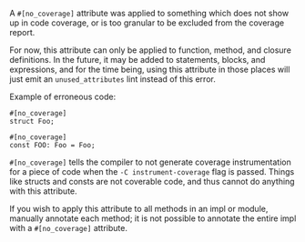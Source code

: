 A `#[no_coverage]` attribute was applied to something which does not show up
in code coverage, or is too granular to be excluded from the coverage report.

For now, this attribute can only be applied to function, method, and closure
definitions. In the future, it may be added to statements, blocks, and
expressions, and for the time being, using this attribute in those places
will just emit an `unused_attributes` lint instead of this error.

Example of erroneous code:

```compile_fail,E0788
#[no_coverage]
struct Foo;

#[no_coverage]
const FOO: Foo = Foo;
```

`#[no_coverage]` tells the compiler to not generate coverage instrumentation for
a piece of code when the `-C instrument-coverage` flag is passed. Things like
structs and consts are not coverable code, and thus cannot do anything with this
attribute.

If you wish to apply this attribute to all methods in an impl or module,
manually annotate each method; it is not possible to annotate the entire impl
with a `#[no_coverage]` attribute.
